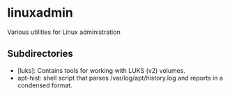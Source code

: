 # linuxadmin
Various utilities for Linux administration

## Subdirectories

- [luks]: Contains tools for working with LUKS (v2) volumes.
- apt-hist: shell script that parses /var/log/apt/history.log and reports in a condensed format.

